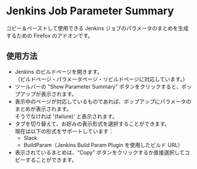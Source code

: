 Jenkins Job Parameter Summary
=============================

コピー＆ペーストして使用できる Jenkins ジョブのパラメータのまとめを生成するための Firefox のアドオンです。


使用方法
--------
* Jenkins のビルドページを開きます。<br>
  （ビルドページ・パラメータページ・リビルドページに対応しています。）
* ツールバーの "Show Parameter Summary" ボタンをクリックすると、ポップアップが表示されます。
* 表示中のページが対応しているものであれば、ポップアップにパラメータのまとめが表示されます。<br>
  そうでなければ '(failure)' と表示されます。
* タブを切り替えて、お好みの表示形式を選択することができます。<br>
  現在は以下の形式をサポートしています：
  * Slack
  * BuildParam（Jenkins Build Param Plugin を使用したビルド URL）
* 表示されているまとめは、"Copy" ボタンをクリックするか直接選択してコピーすることができます。
